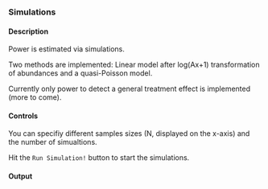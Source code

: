 ### Simulations

#### Description
Power is estimated via simulations.

Two methods are implemented:
Linear model after log(Ax+1) transformation of abundances and a quasi-Poisson model.

Currently only power to detect a general treatment effect is implemented (more to come).

#### Controls
You can specifiy different samples sizes (N, displayed on the x-axis) and the number of simualtions.

Hit the `Run Simulation!` button to start the simulations.

#### Output
